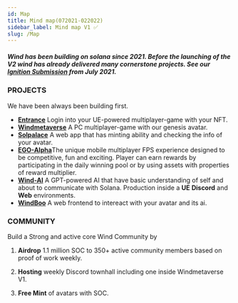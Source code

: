 ```yaml
---
id: Map
title: Mind map(072021-022022)
sidebar_label: Mind map V1 ✅ 
slug: /Map
---
```



#####  Wind has been building on solana since 2021. Before the launching of the V2 wind has already delivered many cornerstone projects. See our [*Ignition Submission*](https://devpost.com/software/wind-7dj2r5) from July 2021.

### PROJECTS 
We have been always been building first.
* [**Entrance**](https://github.com/Wind-protocols/Entrance) Login into your UE-powered multiplayer-game with your NFT. 
* [**Windmetaverse**](https://twitter.com/BBCC88Trader/status/1500051704540065797) A PC multiplayer-game with our genesis avatar.
* [**Solpalace**](https://github.com/Wind-protocols/Entrance) A web app that has minting ability and checking the info of your avatar.
* [**EGO-Alpha**](https://wind-document.vercel.app/Egomobile/)The unique mobile multiplayer FPS experience designed to be competitive, fun and exciting. Player can earn rewards by participating in the daily winning pool or by using assets with properties of reward multiplier.
* [**Wind-AI**](https://wind-document.vercel.app/Egomobile/) A GPT-powered AI that have basic understanding of self and about to communicate with Solana. Production inside a **UE** **Discord** and **Web** environments. 
* [**WindBoo**](https://wind-document.vercel.app/Egomobile/) A web frontend to intereact with your avatar and its ai.


### COMMUNITY 
Build a Strong and active core Wind Community by

1. **Airdrop** 1.1 million SOC to 350+ active community members based on proof of work weekly.

2. **Hosting** weekly Discord townhall including one inside Windmetaverse V1.     

3. **Free Mint** of avatars with SOC. 


